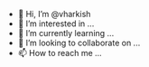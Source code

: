 - 👋 Hi, I’m @vharkish
- 👀 I’m interested in ...
- 🌱 I’m currently learning ...
- 💞️ I’m looking to collaborate on ...
- 📫 How to reach me ...

<!---
vharkish/vharkish is a ✨ special ✨ repository because its `README.md` (this file) appears on your GitHub profile.
You can click the Preview link to take a look at your changes.
--->
